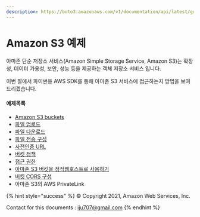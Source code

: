 ```yaml
---
description: https://boto3.amazonaws.com/v1/documentation/api/latest/guide/s3-examples.html
---
```


# Amazon S3 예제

아마존 단순 저장소 서비스(Amazon Simple Storage Service, Amazon S3)는 확장성, 데이터 가용성, 보안, 성능 등을 제공하는 객체 저장소 서비스 입니다.

이번 절에서 파이썬용 AWS SDK를 통해 아마존 S3 서비스에 접근하는지 방법을 보여드리겠습니다.

#### 예제목록

* [Amazon S3 buckets](amazon-s3.md)
* [파일 업로드](uploading-files.md)
* [파일 다운로드](download-file.md)
* [파일 전송 구성](file-transfer.md)
* [사전인증 URL](presigned-urls.md)
* [버킷 정책](bucket-policies.md)
* [접근 권한](access-permissions.md)
* [아마존 S3 버킷을 정적웹호스트로 사용하기](static-web-host.md)
* [버킷 CORS 구성](configuring-buckets.html.md)
* 아마존 S3의 AWS PrivateLink

{% hint style="success" %}
© Copyright 2021, Amazon Web Services, Inc.

Contact for this documents : iju707@gmail.com
{% endhint %}
